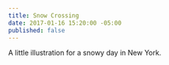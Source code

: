 ```yaml
---
title: Snow Crossing
date: 2017-01-16 15:20:00 -05:00
published: false
---
```


A little illustration for a snowy day in New York.